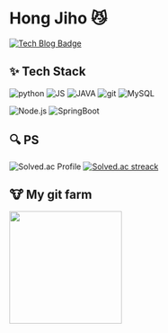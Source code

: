 # Hong Jiho 😼
[![Tech Blog Badge](http://img.shields.io/badge/-Tech%20blog-black?style=flat-square&logo=github&link=https://jih023.tistory.com/)](https://jih023.tistory.com/)

## ✨ Tech Stack
![python](https://img.shields.io/badge/Python-3776AB?style=for-the-badge&logo=python&logoColor=white)
![JS](https://img.shields.io/badge/JavaScript-F7DF1E?style=for-the-badge&logo=JavaScript&logoColor=white)
![JAVA](https://img.shields.io/badge/Java-ED8B00?style=for-the-badge&logo=openjdk&logoColor=white)
![git](https://img.shields.io/badge/Git-F05032.svg?&style=for-the-badge&logo=Git&logoColor=white)
![MySQL](https://img.shields.io/badge/MySQL-4479A1.svg?&style=for-the-badge&logo=MySQL&logoColor=white)

![Node.js](https://img.shields.io/badge/Node.js-43853D?style=for-the-badge&logo=node.js&logoColor=white)
![SpringBoot](https://img.shields.io/badge/Spring-6DB33F?style=for-the-badge&logo=spring&logoColor=white)

## 🔍 PS
![Solved.ac Profile](http://mazassumnida.wtf/api/v2/generate_badge?boj=jih023)
[![Solved.ac streack](http://mazandi.herokuapp.com/api?handle=jih023&theme=warm)](https://solved.ac/profile/jih023)

## 🐮 My git farm
<div>
  <a href="https://www.gitanimals.org/en_US?utm_medium=image&utm_source=jih023&utm_content=farm">
  <img
    src="https://render.gitanimals.org/farms/jih023"
    height="200em"
  />
  </a>
</div>



<!--
**jih023/jih023** is a ✨ _special_ ✨ repository because its `README.md` (this file) appears on your GitHub profile.

Here are some ideas to get you started:

- 🔭 I’m currently working on ...
- 🌱 I’m currently learning ...
- 👯 I’m looking to collaborate on ...
- 🤔 I’m looking for help with ...
- 💬 Ask me about ...
- 📫 How to reach me: ...
- 😄 Pronouns: ...
- ⚡ Fun fact: ...
-->
